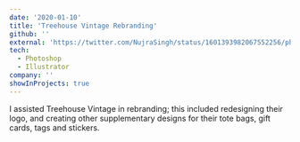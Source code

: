 ```yaml
---
date: '2020-01-10'
title: 'Treehouse Vintage Rebranding'
github: ''
external: 'https://twitter.com/NujraSingh/status/1601393982067552256/photo/1'
tech:
  - Photoshop
  - Illustrator
company: ''
showInProjects: true
---
```


I assisted Treehouse Vintage in rebranding; this included redesigning their logo, and creating other supplementary designs for their tote bags, gift cards, tags and stickers.
